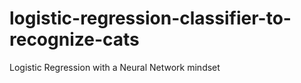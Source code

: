 # logistic-regression-classifier-to-recognize-cats
Logistic Regression with a Neural Network mindset
